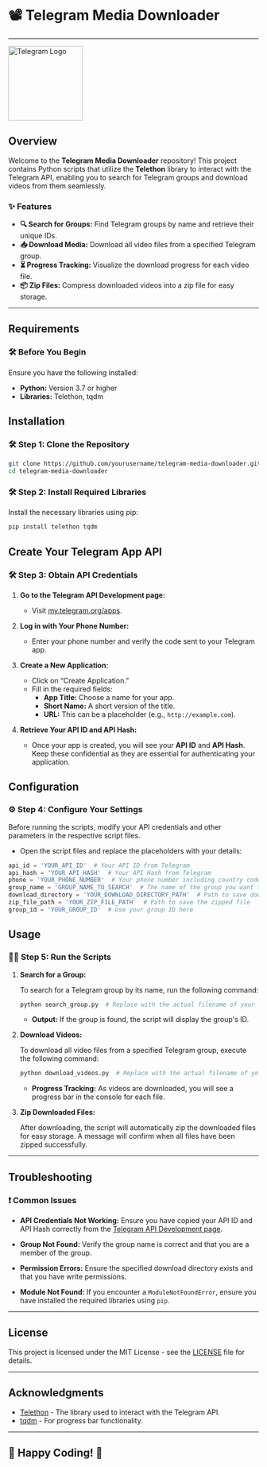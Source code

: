 # 📽️ **Telegram Media Downloader** 

---
<img src="https://upload.wikimedia.org/wikipedia/commons/8/82/Telegram_logo.svg" alt="Telegram Logo" width="150"/>

## Overview

Welcome to the **Telegram Media Downloader** repository! This project contains Python scripts that utilize the **Telethon** library to interact with the Telegram API, enabling you to search for Telegram groups and download videos from them seamlessly.

### ✨ Features

- **🔍 Search for Groups:** Find Telegram groups by name and retrieve their unique IDs.
- **📥 Download Media:** Download all video files from a specified Telegram group.
- **⏳ Progress Tracking:** Visualize the download progress for each video file.
- **📦 Zip Files:** Compress downloaded videos into a zip file for easy storage.

---

## Requirements

### 🛠️ **Before You Begin**

Ensure you have the following installed:

- **Python:** Version 3.7 or higher
- **Libraries:** Telethon, tqdm

## Installation

### 🛠️ **Step 1: Clone the Repository**

```bash
git clone https://github.com/yourusername/telegram-media-downloader.git
cd telegram-media-downloader
```

### 🛠️ **Step 2: Install Required Libraries**

Install the necessary libraries using pip:

```bash
pip install telethon tqdm
```

## Create Your Telegram App API

### 🛠️ **Step 3: Obtain API Credentials**

1. **Go to the Telegram API Development page:**
   - Visit [my.telegram.org/apps](https://my.telegram.org/apps).
   
2. **Log in with Your Phone Number:**
   - Enter your phone number and verify the code sent to your Telegram app.

3. **Create a New Application:**
   - Click on “Create Application.”
   - Fill in the required fields:
     - **App Title:** Choose a name for your app.
     - **Short Name:** A short version of the title.
     - **URL:** This can be a placeholder (e.g., `http://example.com`).

4. **Retrieve Your API ID and API Hash:**
   - Once your app is created, you will see your **API ID** and **API Hash**. Keep these confidential as they are essential for authenticating your application.

## Configuration

### ⚙️ **Step 4: Configure Your Settings**

Before running the scripts, modify your API credentials and other parameters in the respective script files. 

- Open the script files and replace the placeholders with your details:

```python
api_id = 'YOUR_API_ID'  # Your API ID from Telegram
api_hash = 'YOUR_API_HASH'  # Your API Hash from Telegram
phone = 'YOUR_PHONE_NUMBER'  # Your phone number including country code
group_name = 'GROUP_NAME_TO_SEARCH'  # The name of the group you want to search for
download_directory = 'YOUR_DOWNLOAD_DIRECTORY_PATH'  # Path to save downloaded media
zip_file_path = 'YOUR_ZIP_FILE_PATH'  # Path to save the zipped file
group_id = 'YOUR_GROUP_ID'  # Use your group ID here
```

## Usage

### 🏃‍♂️ **Step 5: Run the Scripts**

1. **Search for a Group:**

   To search for a Telegram group by its name, run the following command:

   ```bash
   python search_group.py  # Replace with the actual filename of your search script
   ```

   - **Output:** If the group is found, the script will display the group's ID.

2. **Download Videos:**

   To download all video files from a specified Telegram group, execute the following command:

   ```bash
   python download_videos.py  # Replace with the actual filename of your download script
   ```

   - **Progress Tracking:** As videos are downloaded, you will see a progress bar in the console for each file.

3. **Zip Downloaded Files:**

   After downloading, the script will automatically zip the downloaded files for easy storage. A message will confirm when all files have been zipped successfully.

---

## Troubleshooting

### ❗ Common Issues

- **API Credentials Not Working:** Ensure you have copied your API ID and API Hash correctly from the [Telegram API Development page](https://my.telegram.org/apps).
  
- **Group Not Found:** Verify the group name is correct and that you are a member of the group.

- **Permission Errors:** Ensure the specified download directory exists and that you have write permissions.

- **Module Not Found:** If you encounter a `ModuleNotFoundError`, ensure you have installed the required libraries using `pip`.

---

## License

This project is licensed under the MIT License - see the [LICENSE](LICENSE) file for details.

---

## Acknowledgments

- [Telethon](https://docs.telethon.dev/) - The library used to interact with the Telegram API.
- [tqdm](https://tqdm.github.io/) - For progress bar functionality.

---

## 🌟 **Happy Coding!** 🌟
